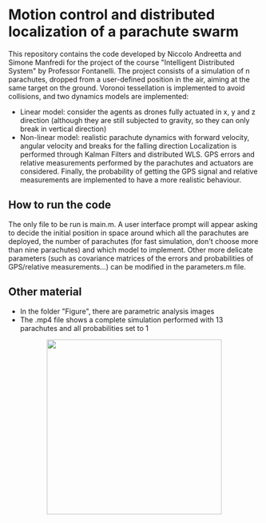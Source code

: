 # Motion control and distributed localization of a parachute swarm

This repository contains the code developed by Niccolo Andreetta and Simone Manfredi for the project of the course "Intelligent Distributed System" by Professor Fontanelli. The project consists of a simulation of n parachutes, dropped from a user-defined position in the air, aiming at the same target on the ground. Voronoi tessellation is implemented to avoid collisions, and two dynamics models are implemented:
- Linear model: consider the agents as drones fully actuated in x, y and z direction (although they are still subjected to gravity, so they can only break in vertical direction)
- Non-linear model: realistic parachute dynamics with forward velocity, angular velocity and breaks for the falling direction
Localization is performed through Kalman Filters and distributed WLS. GPS errors and relative measurements performed by the parachutes and actuators are considered.
Finally, the probability of getting the GPS signal and relative measurements are implemented to have a more realistic behaviour.

## How to run the code

The only file to be run is main.m.
A user interface prompt will appear asking to decide the initial position in space around which all the parachutes are deployed, the number of parachutes (for fast simulation, don't choose more than nine parachutes) and which model to implement.
Other more delicate parameters (such as covariance matrices of the errors and probabilities of GPS/relative measurements...) can be modified in the parameters.m file.

## Other material

- In the folder "Figure", there are parametric analysis images
- The .mp4 file shows a complete simulation performed with 13 parachutes and all probabilities set to 1

<p align="center">
<img src="simulation.mp4" width="350" height="350"/>
</p>
